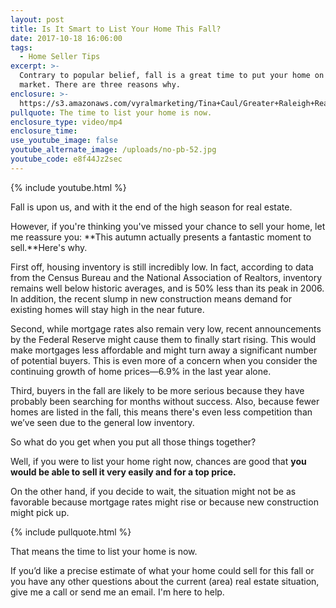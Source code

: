 ```yaml
---
layout: post
title: Is It Smart to List Your Home This Fall?
date: 2017-10-18 16:06:00
tags:
  - Home Seller Tips
excerpt: >-
  Contrary to popular belief, fall is a great time to put your home on the
  market. There are three reasons why.
enclosure: >-
  https://s3.amazonaws.com/vyralmarketing/Tina+Caul/Greater+Raleigh+Real+Estate-+Is+It+Smart+to+List+Your+Home+This+Fall%253F+(2).mp4
pullquote: The time to list your home is now.
enclosure_type: video/mp4
enclosure_time:
use_youtube_image: false
youtube_alternate_image: /uploads/no-pb-52.jpg
youtube_code: e8f44Jz2sec
---
```



{% include youtube.html %}

Fall is upon us, and with it the end of the high season for real estate.

However, if you're thinking you've missed your chance to sell your home, let me reassure you: **This autumn actually presents a fantastic moment to sell.**Here's why.

First off, housing inventory is still incredibly low. In fact, according to data from the Census Bureau and the National Association of Realtors, inventory remains well below historic averages, and is 50% less than its peak in 2006. In addition, the recent slump in new construction means demand for existing homes will stay high in the near future.

Second, while mortgage rates also remain very low, recent announcements by the Federal Reserve might cause them to finally start rising. This would make mortgages less affordable and might turn away a significant number of potential buyers. This is even more of a concern when you consider the continuing growth of home prices—6.9% in the last year alone.

Third, buyers in the fall are likely to be more serious because they have probably been searching for months without success. Also, because fewer homes are listed in the fall, this means there's even less competition than we’ve seen due to the general low inventory.

So what do you get when you put all those things together?

Well, if you were to list your home right now, chances are good that **you would be able to sell it very easily and for a top price.**

On the other hand, if you decide to wait, the situation might not be as favorable because mortgage rates might rise or because new construction might pick up.

{% include pullquote.html %}

That means the time to list your home is now.

If you’d like a precise estimate of what your home could sell for this fall or you have any other questions about the current (area) real estate situation, give me a call or send me an email. I'm here to help.
